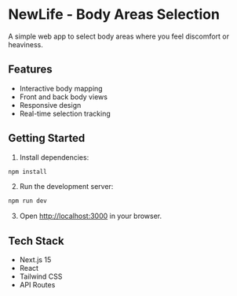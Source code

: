 # NewLife - Body Areas Selection

A simple web app to select body areas where you feel discomfort or heaviness.

## Features

- Interactive body mapping
- Front and back body views
- Responsive design
- Real-time selection tracking

## Getting Started

1. Install dependencies:
```bash
npm install
```

2. Run the development server:
```bash
npm run dev
```

3. Open [http://localhost:3000](http://localhost:3000) in your browser.

## Tech Stack

- Next.js 15
- React
- Tailwind CSS
- API Routes

